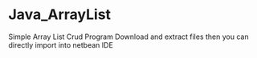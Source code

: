 # Java_ArrayList
Simple Array List Crud Program
Download and extract files then you can directly import into netbean IDE

